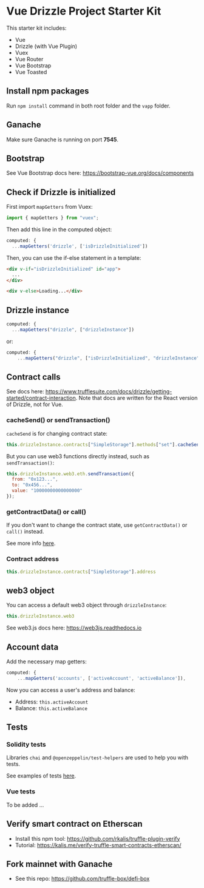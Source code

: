 # Vue Drizzle Project Starter Kit

This starter kit includes:

- Vue
- Drizzle (with Vue Plugin)
- Vuex
- Vue Router
- Vue Bootstrap
- Vue Toasted

## Install npm packages

Run `npm install` command in both root folder and the `vapp` folder.

## Ganache

Make sure Ganache is running on port **7545**.

## Bootstrap

See Vue Bootstrap docs here: https://bootstrap-vue.org/docs/components

## Check if Drizzle is initialized

First import `mapGetters` from Vuex:

```javascript
import { mapGetters } from "vuex";
```

Then add this line in the computed object:

```javascript
computed: {
  ...mapGetters('drizzle', ['isDrizzleInitialized'])
```

Then, you can use the if-else statement in a template:

```html
<div v-if="isDrizzleInitialized" id="app">
  ...
</div>

<div v-else>Loading...</div>
```

## Drizzle instance

```javascript
computed: {
  ...mapGetters("drizzle", ["drizzleInstance"])
```

or:

```javascript
computed: {
    ...mapGetters("drizzle", ["isDrizzleInitialized", "drizzleInstance"])
```

## Contract calls

See docs here: https://www.trufflesuite.com/docs/drizzle/getting-started/contract-interaction. Note that docs are written for the React version of Drizzle, not for Vue.

### cacheSend() or sendTransaction()

`cacheSend` is for changing contract state:

```javascript
this.drizzleInstance.contracts["SimpleStorage"].methods["set"].cacheSend("77");
```

But you can use web3 functions directly instead, such as `sendTransaction()`:

```javascript
this.drizzleInstance.web3.eth.sendTransaction({
  from: "0x123...",
  to: "0x456...",
  value: "10000000000000000"
});
```

### getContractData() or call()

If you don't want to change the contract state, use `getContractData()` or `call()` instead.

See more info [here](https://github.com/remote-gildor/vue-drizzle-crowdsale#using-getcontractdata).

### Contract address

```javascript
this.drizzleInstance.contracts["SimpleStorage"].address
```

## web3 object

You can access a default web3 object through `drizzleInstance`:

```javascript
this.drizzleInstance.web3
```

See web3.js docs here: https://web3js.readthedocs.io

## Account data

Add the necessary map getters:

```javascript
computed: {
    ...mapGetters('accounts', ['activeAccount', 'activeBalance']),
```

Now you can access a user's address and balance:

- Address: `this.activeAccount`
- Balance: `this.activeBalance`

## Tests

### Solidity tests

Libraries `chai` and `@openzeppelin/test-helpers` are used to help you with tests.

See examples of tests [here](https://github.com/remote-gildor/vue-drizzle-crowdsale/blob/master/test/TestCrowdsale.test.js).

### Vue tests

To be added ...

## Verify smart contract on Etherscan

- Install this npm tool: https://github.com/rkalis/truffle-plugin-verify 
- Tutorial: https://kalis.me/verify-truffle-smart-contracts-etherscan/ 

## Fork mainnet with Ganache

- See this repo: https://github.com/truffle-box/defi-box 
